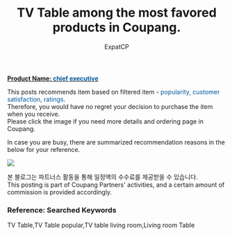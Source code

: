 ﻿---
layout: post
title:  "TV Table among the most favored products in Coupang."
author: ExpatCP
categories: [ Living/Furniture ]
tags: [TV Table,TV Table popular,TV table living room,Living room Table]
image: https://thumbnail8.coupangcdn.com/thumbnails/remote/492x492ex/image/vendor_inventory/708a/307d61ba90dc26b2eee69260f25e1cf723f10dffd728b15536ee6630419c.jpg 
---

<a href="https://link.coupang.com/a/lTUYG"><b>Product Name: <font color='#01579B'>chief executive</font></b></a>

This posts recommends item based on filtered item - <font color='#01579B'>popularity, customer satisfaction, ratings</font>.<br>
Therefore, you would have no regret your decision to purchase the item when you receive.<br>
Please click the image if you need more details and ordering page in Coupang. 

In case you are busy, there are summarized recommendation reasons in the below for your reference. 

<a href="https://link.coupang.com/a/lTUYG"><img src="https://image1.coupangcdn.com/image/vendor_inventory/bae8/fa453341170c903ea72132099da7d04b770ee0705ef4d68a940208e2dba3.jpg"></a> 

본 블로그는 파트너스 활동을 통해 일정액의 수수료를 제공받을 수 있습니다.<br>
This posting is part of Coupang Partners' activities, and a certain amount of commission is provided accordingly.

### Reference: Searched Keywords  
TV Table,TV Table popular,TV table living room,Living room Table
